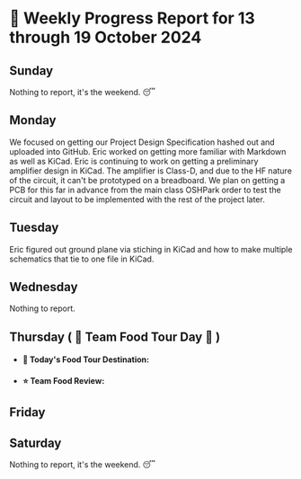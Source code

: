 # :date: Weekly Progress Report for 13 through 19 October 2024

## Sunday
Nothing to report, it's the weekend. :sleeping:

## Monday
We focused on getting our Project Design Specification hashed out and uploaded into GitHub. Eric worked on getting more familiar with Markdown as well as KiCad. Eric is continuing to work on getting a preliminary amplifier design in KiCad. The amplifier is Class-D, and due to the HF nature of the circuit, it can't be prototyped on a breadboard. We plan on getting a PCB for this far in advance from the main class OSHPark order to test the circuit and layout to be implemented with the rest of the project later.

## Tuesday
Eric figured out ground plane via stiching in KiCad and how to make multiple schematics that tie to one file in KiCad.

## Wednesday
Nothing to report.

## Thursday ( :hamburger: Team Food Tour Day :cookie: )
 - #### :round_pushpin: Today's Food Tour Destination:
 - #### :star: Team Food Review: 

## Friday

## Saturday
Nothing to report, it's the weekend. :sleeping:

